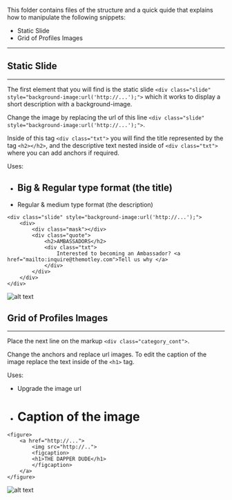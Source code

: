 This folder contains files of the structure and a quick quide that explains how to manipulate the following snippets:

- Static Slide
- Grid of Profiles Images

------


## Static Slide
------

The first element that you will find is the static slide `<div class="slide" style="background-image:url('http://...');">` which it works to display a short description with a background-image.

Change the image by replacing the url of this line `<div class="slide" style="background-image:url('http://...');">`.

Inside of this tag `<div class="txt">` you will find the title represented by the tag `<h2></h2>`, and the descriptive text nested inside of `<div class="txt">` where you can add anchors if required.

Uses: 
- <h2> Big & Regular type format (the title)
- <div class="txt"> Regular & medium type format (the description)

```
<div class="slide" style="background-image:url('http://...');">
	<div>
		<div class="mask"></div>
		<div class="quote">
			<h2>AMBASSADORS</h2>
			<div class="txt">
				Interested to becoming an Ambassador? <a href="mailto:inquire@themotley.com">Tell us why </a>
			</div>
		</div>
	</div>
</div>
```

![alt text](https://github.com/lindacastillor/motley_snippet_guide/img/static_slide_ambassadors.jpg "Text and Image Example")


## Grid of Profiles Images
------

Place the next line on the markup `<div class="category_cont">`. 

Change the anchors and replace url images. To edit the caption of the image replace the text inside of the `<h1>` tag.

Uses:
- Upgrade the image url
- <h1> Caption of the image

```
<figure>
	<a href="http://...">
		<img src="http://..">
		<figcaption>
		<h1>THE DAPPER DUDE</h1>
		</figcaption>
	</a>
</figure>
```

![alt text](https://github.com/lindacastillor/motley_snippet_guide/img/ambassadors.jpg "Text and Image Example")